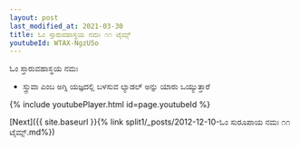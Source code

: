 ```yaml
---
layout: post
last_modified_at: 2021-03-30
title: ಓಂ ಸ್ತಾರುವಹಾಸ್ಥಯ ನಮಃ ೧೧ ಟೈಮ್ಸ್
youtubeId: WTAX-NgzU5o
---
```

 
 
 ಓಂ ಸ್ತಾರುವಹಾಸ್ಥಯ ನಮಃ  
 
 -  ಸ್ತ್ರುವಾ ಎಂಬ ಅಗ್ನಿ ಯಜ್ಞದಲ್ಲಿ ಬಳಸುವ ಲ್ಯಾಡಲ್ ಅನ್ನು ಯಾರು ಒಯ್ಯುತ್ತಾರೆ 
 
  
 
  
 
 
 
 
 
 


{% include youtubePlayer.html id=page.youtubeId %}
 
[Next]({{ site.baseurl }}{% link  split1/_posts/2012-12-10-ಓಂ ಸುರೂಪಾಯ ನಮಃ ೧೧ ಟೈಮ್ಸ್.md%})
 
